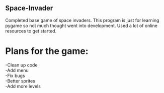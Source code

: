 ## Space-Invader
Completed base game of space invaders. This program is just for learning pygame so not much thought went into development.
Used a lot of online resources to get started. 

# Plans for the game:<br />

-Clean up code<br />
-Add menu<br />
-Fix bugs<br />
-Better sprites<br /> 
-Add more levels<br />

